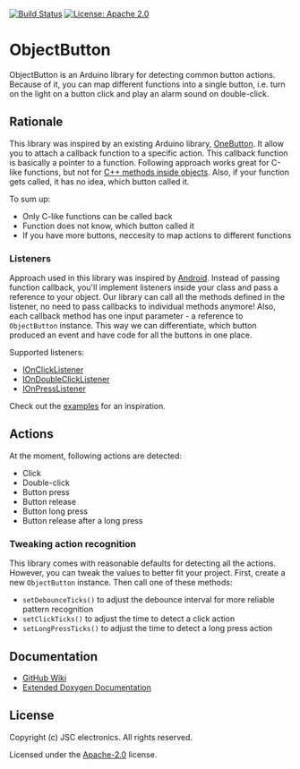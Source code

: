 [![Build Status](https://travis-ci.com/JSC-electronics/ObjectButton.svg?branch=master)](https://travis-ci.com/JSC-electronics/ObjectButton)
[![License: Apache 2.0](https://img.shields.io/badge/license-Apache--2.0-green.svg)](https://github.com/JSC-electronics/android-phone-field/blob/master/LICENSE)
# ObjectButton
ObjectButton is an Arduino library for detecting common button actions. Because of it, you can map different functions into a single button, i.e. turn on the light on a button click and play an alarm sound on double-click.

## Rationale
This library was inspired by an existing Arduino library, [OneButton][OneButton]. It allow you to attach a callback function to a specific action. This callback function is basically a pointer to a function. Following approach works great for C-like functions, but not for [C++ methods inside objects][so-object-member]. Also, if your function gets called, it has no idea, which button called it.

To sum up:
- Only C-like functions can be called back
- Function does not know, which button called it
- If you have more buttons, neccesity to map actions to different functions

### Listeners
Approach used in this library was inspired by [Android][android-listener]. Instead of passing function callback, you'll implement listeners inside your class and pass a reference to your object. Our library can call all the methods defined in the listener, no need to pass callbacks to individual methods anymore! Also, each callback method has one input parameter - a reference to `ObjectButton` instance. This way we can differentiate, which button produced an event and have code for all the buttons in one place.

Supported listeners:
- [IOnClickListener](src/interfaces/IOnClickListener.h)
- [IOnDoubleClickListener](src/interfaces/IOnDoubleClickListener.h)
- [IOnPressListener](src/interfaces/IOnPressListener.h)

Check out the [examples](examples) for an inspiration.

## Actions
At the moment, following actions are detected:
- Click
- Double-click
- Button press
- Button release
- Button long press
- Button release after a long press

### Tweaking action recognition
This library comes with reasonable defaults for detecting all the actions. However, you can tweak the values to better fit your project. First, create a new `ObjectButton` instance. Then call one of these methods:
- `setDebounceTicks()` to adjust the debounce interval for more reliable pattern recognition
- `setClickTicks()` to adjust the time to detect a click action
- `setLongPressTicks()` to adjust the time to detect a long press action

## Documentation
- [GitHub Wiki][object-button-wiki]
- [Extended Doxygen Documentation][object-button-doxygen]

## License

Copyright (c) JSC electronics. All rights reserved.

Licensed under the [Apache-2.0](LICENSE.md) license.


[//]: # (Used references)
[OneButton]: https://github.com/mathertel/OneButton
[so-object-member]: https://stackoverflow.com/questions/8865766/get-a-pointer-to-objects-member-function
[android-listener]: https://developer.android.com/reference/android/view/View.OnClickListener
[object-button-wiki]: https://github.com/JSC-electronics/ObjectButton/wiki
[object-button-doxygen]: https://jsc-electronics.github.io/ObjectButton